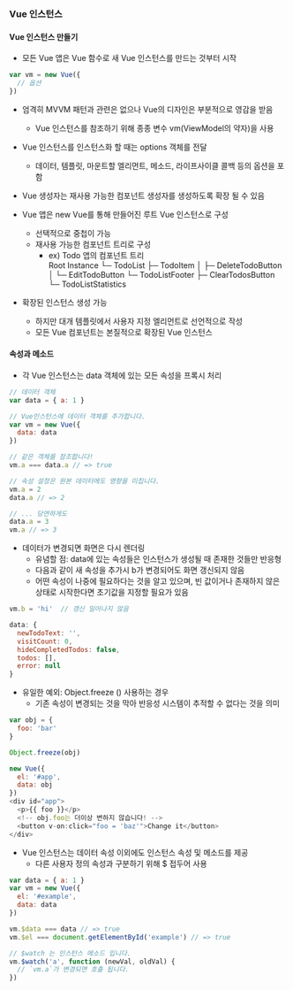 ### Vue 인스턴스

#### Vue 인스턴스 만들기
- 모든 Vue 앱은 Vue 함수로 새 Vue 인스턴스를 만드는 것부터 시작

```javascript
var vm = new Vue({
  // 옵션
})
```
- 엄격히 MVVM 패턴과 관련은 없으나 Vue의 디자인은 부분적으로 영감을 받음
  - Vue 인스턴스를 참조하기 위해 종종 변수 vm(ViewModel의 약자)을 사용
- Vue 인스턴스를 인스턴스화 할 때는 options 객체를 전달
  - 데이터, 템플릿, 마운트할 엘리먼트, 메소드, 라이프사이클 콜백 등의 옵션을 포함
- Vue 생성자는 재사용 가능한 컴포넌트 생성자를 생성하도록 확장 될 수 있음
- Vue 앱은 new Vue를 통해 만들어진 루트 Vue 인스턴스로 구성
  - 선택적으로 중첩이 가능
  - 재사용 가능한 컴포넌트 트리로 구성
    - ex) Todo 앱의 컴포넌트 트리    
Root Instance
└─ TodoList
   ├─ TodoItem
   │  ├─ DeleteTodoButton
   │  └─ EditTodoButton
   └─ TodoListFooter
      ├─ ClearTodosButton
      └─ TodoListStatistics

- 확장된 인스턴스 생성 가능
  - 하지만 대개 템플릿에서 사용자 지정 엘리먼트로 선언적으로 작성
  - 모든 Vue 컴포넌트는 본질적으로 확장된 Vue 인스턴스


#### 속성과 메소드
- 각 Vue 인스턴스는 data 객체에 있는 모든 속성을 프록시 처리

```javascript
// 데이터 객체
var data = { a: 1 }

// Vue인스턴스에 데이터 객체를 추가합니다.
var vm = new Vue({
  data: data
})

// 같은 객체를 참조합니다!
vm.a === data.a // => true

// 속성 설정은 원본 데이터에도 영향을 미칩니다.
vm.a = 2
data.a // => 2

// ... 당연하게도
data.a = 3
vm.a // => 3
```
- 데이터가 변경되면 화면은 다시 렌더링
  - 유념할 점: data에 있는 속성들은 인스턴스가 생성될 때 존재한 것들만 반응형
  - 다음과 같이 새 속성을 추가시 b가 변경되어도 화면 갱신되지 않음
  - 어떤 속성이 나중에 필요하다는 것을 알고 있으며, 빈 값이거나 존재하지 않은 상태로 시작한다면 초기값을 지정할 필요가 있음
```javascript
vm.b = 'hi'  // 갱신 일어나지 않음

data: {
  newTodoText: '',
  visitCount: 0,
  hideCompletedTodos: false,
  todos: [],
  error: null
}
```
- 유일한 예외: Object.freeze () 사용하는 경우
  - 기존 속성이 변경되는 것을 막아 반응성 시스템이 추적할 수 없다는 것을 의미
``` javascript
var obj = {
  foo: 'bar'
}

Object.freeze(obj)

new Vue({
  el: '#app',
  data: obj
})
<div id="app">
  <p>{{ foo }}</p>
  <!-- obj.foo는 더이상 변하지 않습니다! -->
  <button v-on:click="foo = 'baz'">Change it</button>
</div>
```
- Vue 인스턴스는 데이터 속성 이외에도 인스턴스 속성 및 메소드를 제공
  - 다른 사용자 정의 속성과 구분하기 위해 $ 접두어 사용

```javascript
var data = { a: 1 }
var vm = new Vue({
  el: '#example',
  data: data
})

vm.$data === data // => true
vm.$el === document.getElementById('example') // => true

// $watch 는 인스턴스 메소드 입니다.
vm.$watch('a', function (newVal, oldVal) {
  // `vm.a`가 변경되면 호출 됩니다.
})
```
